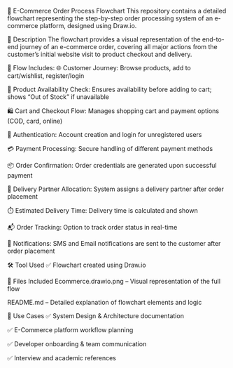 🛒 E-Commerce Order Process Flowchart
This repository contains a detailed flowchart representing the step-by-step order processing system of an e-commerce platform, designed using Draw.io.

📄 Description
The flowchart provides a visual representation of the end-to-end journey of an e-commerce order, covering all major actions from the customer’s initial website visit to product checkout and delivery.

🔁 Flow Includes:
🌐 Customer Journey: Browse products, add to cart/wishlist, register/login

🔎 Product Availability Check: Ensures availability before adding to cart; shows “Out of Stock” if unavailable

🛍️ Cart and Checkout Flow: Manages shopping cart and payment options (COD, card, online)

🔐 Authentication: Account creation and login for unregistered users

💳 Payment Processing: Secure handling of different payment methods

📦 Order Confirmation: Order credentials are generated upon successful payment

🚚 Delivery Partner Allocation: System assigns a delivery partner after order placement

⏱️ Estimated Delivery Time: Delivery time is calculated and shown

📬 Order Tracking: Option to track order status in real-time

📱 Notifications: SMS and Email notifications are sent to the customer after order placement

🛠 Tool Used
✅ Flowchart created using Draw.io

📁 Files Included
Ecommerce.drawio.png – Visual representation of the full flow

README.md – Detailed explanation of flowchart elements and logic

📌 Use Cases
✅ System Design & Architecture documentation

✅ E-Commerce platform workflow planning

✅ Developer onboarding & team communication

✅ Interview and academic references
